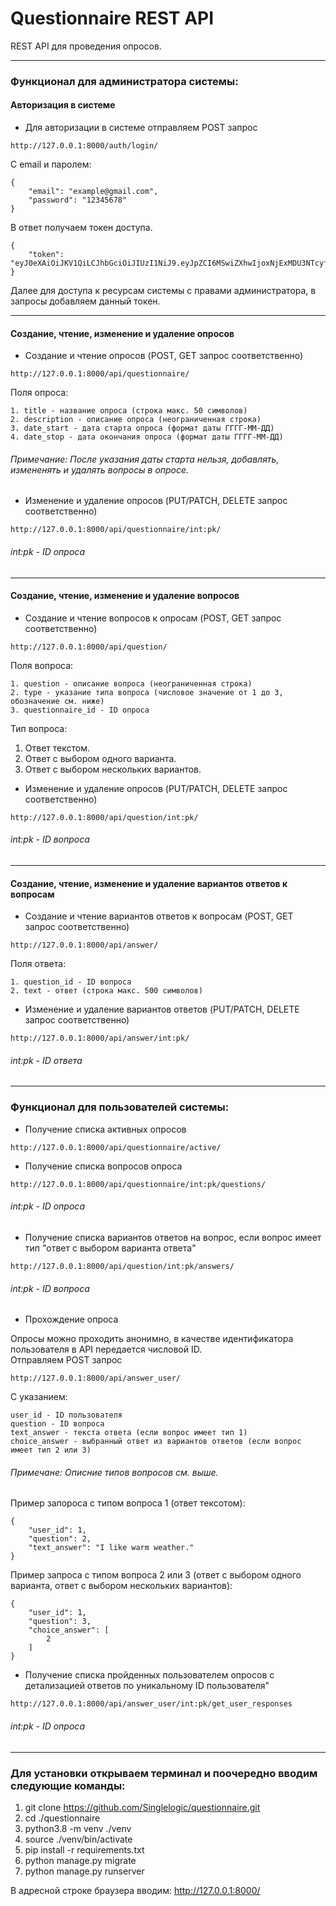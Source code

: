 # Questionnaire REST API

REST API для проведения опросов.
***
### Функционал для администратора системы:
#### Авторизация в системе
- Для авторизации в системе отправляем POST запрос
```
http://127.0.0.1:8000/auth/login/
```
С email и паролем:
```
{
    "email": "example@gmail.com",
    "password": "12345678"
}
```
В ответ получаем токен доступа.<br>
```
{
    "token": "eyJ0eXAiOiJKV1QiLCJhbGciOiJIUzI1NiJ9.eyJpZCI6MSwiZXhwIjoxNjExMDU3NTcyfQ.AtYi78E7YhjhNF1GJBE6YVv9vp"
}
```
Далее для доступа к ресурсам системы с правами администратора, в запросы добавляем данный токен.
***
#### Создание, чтение, изменение и удаление опросов
- Создание и чтение опросов (POST, GET запрос соответственно)
```
http://127.0.0.1:8000/api/questionnaire/
```
Поля опроса:
```
1. title - название опроса (строка макс. 50 символов)
2. description - описание опроса (неограниченная строка)
3. date_start - дата старта опроса (формат даты ГГГГ-ММ-ДД)
4. date_stop - дата окончания опроса (формат даты ГГГГ-ММ-ДД)
```

###### Примечание: После указания даты старта нельзя, добавлять, измененять и удалять вопросы в опросе.
- Изменение и удаление опросов (PUT/PATCH, DELETE запрос соответственно)
```
http://127.0.0.1:8000/api/questionnaire/int:pk/
```
###### int:pk - ID опроса
***
#### Создание, чтение, изменение и удаление вопросов
- Создание и чтение вопросов к опросам (POST, GET запрос соответственно)
```
http://127.0.0.1:8000/api/question/
```
Поля вопроса:
```
1. question - описание вопроса (неограниченная строка)
2. type - указание типа вопроса (числовое значение от 1 до 3, обозначение см. ниже)
3. questionnaire_id - ID опроса
```
Тип вопроса:
1. Ответ текстом.
2. Ответ с выбором одного варианта.
3. Ответ с выбором нескольких вариантов.

- Изменение и удаление опросов (PUT/PATCH, DELETE запрос соответственно)
```
http://127.0.0.1:8000/api/question/int:pk/
```
###### int:pk - ID вопроса
***
#### Создание, чтение, изменение и удаление вариантов ответов к вопросам
- Создание и чтение вариантов ответов к вопросам (POST, GET запрос соответственно)
```
http://127.0.0.1:8000/api/answer/
```
Поля ответа:
```
1. question_id - ID вопроса
2. text - ответ (строка макс. 500 символов)
```
- Изменение и удаление вариантов ответов (PUT/PATCH, DELETE запрос соответственно)
```
http://127.0.0.1:8000/api/answer/int:pk/
```
###### int:pk - ID ответа
***

### Функционал для пользователей системы:
- Получение списка активных опросов
```
http://127.0.0.1:8000/api/questionnaire/active/
```
- Получение списка вопросов опроса
```
http://127.0.0.1:8000/api/questionnaire/int:pk/questions/
```
###### int:pk - ID опроса
- Получение списка вариантов ответов на вопрос, если вопрос имеет тип "ответ с выбором варианта ответа"
```
http://127.0.0.1:8000/api/question/int:pk/answers/
```
###### int:pk - ID вопроса
- Прохождение опроса<br>

Опросы можно проходить анонимно, в качестве идентификатора пользователя в API передается числовой ID.<br>
Отправляем POST запрос
```
http://127.0.0.1:8000/api/answer_user/
```
С указанием:
```
user_id - ID пользователя  
question - ID вопроса  
text_answer - текста ответа (если вопрос имеет тип 1)  
choice_answer - выбранный ответ из вариантов ответов (если вопрос имеет тип 2 или 3)
```
###### Примечане: Описние типов вопросов см. выше.<br>
Пример запороса с типом вопроса 1 (ответ тексотом):
```
{
    "user_id": 1,
    "question": 2,
    "text_answer": "I like warm weather."
}
```
Пример запроса с типом вопроса 2 или 3 (ответ с выбором одного варианта, ответ с выбором нескольких вариантов):
```
{
    "user_id": 1,
    "question": 3,
    "choice_answer": [
        2
    ]
}
```
- Получение списка пройденных пользователем опросов с детализацией ответов по уникальному ID пользователя"
```
http://127.0.0.1:8000/api/answer_user/int:pk/get_user_responses
```
###### int:pk - ID опроса
***

### Для установки открываем терминал и поочередно вводим следующие команды:
1. git clone https://github.com/Singlelogic/questionnaire.git
2. cd ./questionnaire
3. python3.8 -m venv ./venv
4. source ./venv/bin/activate
5. pip install -r requirements.txt
6. python manage.py migrate
7. python manage.py runserver

В адресной строке браузера вводим:
http://127.0.0.1:8000/
